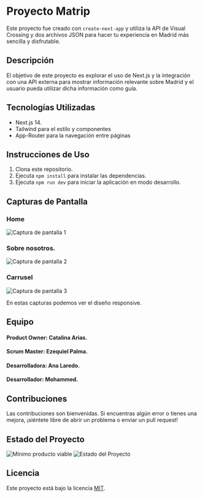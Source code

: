 
# Proyecto Matrip

Este proyecto fue creado con `create-next-app` y utiliza la API de Visual Crossing y dos archivos JSON para hacer tu experiencia en Madrid más sencilla y disfrutable.

## Descripción

El objetivo de este proyecto es explorar el uso de Next.js y la integración con una API externa para mostrar información relevante sobre Madrid y el usuario pueda utilizar dicha información como guía.


## Tecnologías Utilizadas

- Next.js 14.
- Tailwind para el estilo y componentes
- App-Router para la navegación entre páginas

## Instrucciones de Uso

1. Clona este repositorio.
2. Ejecuta `npm install` para instalar las dependencias.
3. Ejecuta `npm run dev` para iniciar la aplicación en modo desarrollo.

## Capturas de Pantalla

### Home
![Captura de pantalla 1](public/images/captura1.png)
### Sobre nosotros.
![Captura de pantalla 2](public/images/captura2.png)
### Carrusel
![Captura de pantalla 3](public/images/captura3.png)

En estas capturas podemos ver el diseño responsive.

## Equipo

#### Product Owner: Catalina Arias.
#### Scrum Master: Ezequiel Palma.
#### Desarrolladora: Ana Laredo.
#### Desarrollador: Mohammed.

## Contribuciones

Las contribuciones son bienvenidas. Si encuentras algún error o tienes una mejora, ¡siéntete libre de abrir un problema o enviar un pull request!

## Estado del Proyecto
![Mínimo producto viable](https://img.shields.io/badge/MVP-%20Completado-green)
![Estado del Proyecto](https://img.shields.io/badge/Estado-En%20Desarrollo-orange)

## Licencia

Este proyecto está bajo la licencia [MIT](LICENSE).



